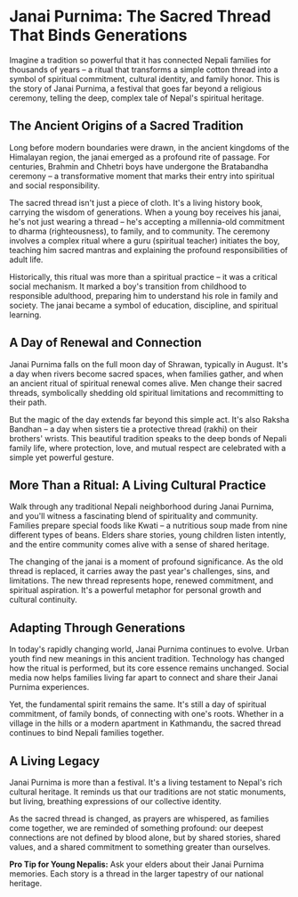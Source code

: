 # Janai Purnima: The Sacred Thread That Binds Generations

Imagine a tradition so powerful that it has connected Nepali families for thousands of years – a ritual that transforms a simple cotton thread into a symbol of spiritual commitment, cultural identity, and family honor. This is the story of Janai Purnima, a festival that goes far beyond a religious ceremony, telling the deep, complex tale of Nepal's spiritual heritage.

## The Ancient Origins of a Sacred Tradition

Long before modern boundaries were drawn, in the ancient kingdoms of the Himalayan region, the janai emerged as a profound rite of passage. For centuries, Brahmin and Chhetri boys have undergone the Bratabandha ceremony – a transformative moment that marks their entry into spiritual and social responsibility.

The sacred thread isn't just a piece of cloth. It's a living history book, carrying the wisdom of generations. When a young boy receives his janai, he's not just wearing a thread – he's accepting a millennia-old commitment to dharma (righteousness), to family, and to community. The ceremony involves a complex ritual where a guru (spiritual teacher) initiates the boy, teaching him sacred mantras and explaining the profound responsibilities of adult life.

Historically, this ritual was more than a spiritual practice – it was a critical social mechanism. It marked a boy's transition from childhood to responsible adulthood, preparing him to understand his role in family and society. The janai became a symbol of education, discipline, and spiritual learning.

## A Day of Renewal and Connection

Janai Purnima falls on the full moon day of Shrawan, typically in August. It's a day when rivers become sacred spaces, when families gather, and when an ancient ritual of spiritual renewal comes alive. Men change their sacred threads, symbolically shedding old spiritual limitations and recommitting to their path.

But the magic of the day extends far beyond this simple act. It's also Raksha Bandhan – a day when sisters tie a protective thread (rakhi) on their brothers' wrists. This beautiful tradition speaks to the deep bonds of Nepali family life, where protection, love, and mutual respect are celebrated with a simple yet powerful gesture.

## More Than a Ritual: A Living Cultural Practice

Walk through any traditional Nepali neighborhood during Janai Purnima, and you'll witness a fascinating blend of spirituality and community. Families prepare special foods like Kwati – a nutritious soup made from nine different types of beans. Elders share stories, young children listen intently, and the entire community comes alive with a sense of shared heritage.

The changing of the janai is a moment of profound significance. As the old thread is replaced, it carries away the past year's challenges, sins, and limitations. The new thread represents hope, renewed commitment, and spiritual aspiration. It's a powerful metaphor for personal growth and cultural continuity.

## Adapting Through Generations

In today's rapidly changing world, Janai Purnima continues to evolve. Urban youth find new meanings in this ancient tradition. Technology has changed how the ritual is performed, but its core essence remains unchanged. Social media now helps families living far apart to connect and share their Janai Purnima experiences.

Yet, the fundamental spirit remains the same. It's still a day of spiritual commitment, of family bonds, of connecting with one's roots. Whether in a village in the hills or a modern apartment in Kathmandu, the sacred thread continues to bind Nepali families together.

## A Living Legacy

Janai Purnima is more than a festival. It's a living testament to Nepal's rich cultural heritage. It reminds us that our traditions are not static monuments, but living, breathing expressions of our collective identity.

As the sacred thread is changed, as prayers are whispered, as families come together, we are reminded of something profound: our deepest connections are not defined by blood alone, but by shared stories, shared values, and a shared commitment to something greater than ourselves.

**Pro Tip for Young Nepalis:** Ask your elders about their Janai Purnima memories. Each story is a thread in the larger tapestry of our national heritage.